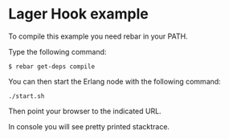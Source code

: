 Lager Hook example
==================

To compile this example you need rebar in your PATH.

Type the following command:
```
$ rebar get-deps compile
```

You can then start the Erlang node with the following command:
```
./start.sh
```

Then point your browser to the indicated URL.

In console you will see pretty printed stacktrace.

